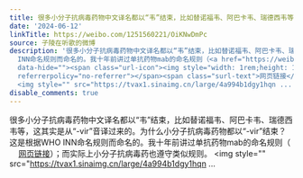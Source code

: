 ```yaml
---
title: 很多小分子抗病毒药物中文译名都以“韦”结束，比如替诺福韦、阿巴卡韦、瑞德西韦等，这其实是从“-vir”音译过来的。为什么小分子抗病毒药物都以“-vir”结束？...
date: '2024-06-12'
linkTitle: https://weibo.com/1251560221/OiKNwDmPc
source: 子陵在听歌的微博
description: '很多小分子抗病毒药物中文译名都以“韦”结束，比如替诺福韦、阿巴卡韦、瑞德西韦等，这其实是从“-vir”音译过来的。为什么小分子抗病毒药物都以“-vir”结束？这是根据WHO
  INN命名规则而命名的。我十年前讲过单抗药物mab的命名规则（<a href="https://weibo.com/1251560221/3803405707531495"
  data-hide=""><span class="url-icon"><img style="width: 1rem;height: 1rem" src="https://h5.sinaimg.cn/upload/2015/09/25/3/timeline_card_small_web_default.png"
  referrerpolicy="no-referrer"></span><span class="surl-text">网页链接</span></a>）；而实际上小分子抗病毒药也遵守类似规则。
  <img style="" src="https://tvax1.sinaimg.cn/large/4a994b1dgy1hqn ...'
disable_comments: true
---
```

很多小分子抗病毒药物中文译名都以“韦”结束，比如替诺福韦、阿巴卡韦、瑞德西韦等，这其实是从“-vir”音译过来的。为什么小分子抗病毒药物都以“-vir”结束？这是根据WHO INN命名规则而命名的。我十年前讲过单抗药物mab的命名规则（<a href="https://weibo.com/1251560221/3803405707531495" data-hide=""><span class="url-icon"><img style="width: 1rem;height: 1rem" src="https://h5.sinaimg.cn/upload/2015/09/25/3/timeline_card_small_web_default.png" referrerpolicy="no-referrer"></span><span class="surl-text">网页链接</span></a>）；而实际上小分子抗病毒药也遵守类似规则。 <img style="" src="https://tvax1.sinaimg.cn/large/4a994b1dgy1hqn ...